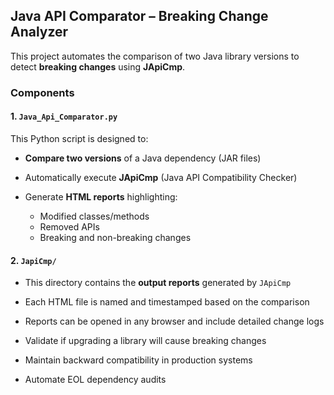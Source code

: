 ## Java API Comparator – Breaking Change Analyzer

This project automates the comparison of two Java library versions to detect **breaking changes** using **JApiCmp**.


###  Components

#### 1. `Java_Api_Comparator.py`

This Python script is designed to:

* **Compare two versions** of a Java dependency (JAR files)
* Automatically execute **JApiCmp** (Java API Compatibility Checker)
* Generate **HTML reports** highlighting:

  * Modified classes/methods
  * Removed APIs
  * Breaking and non-breaking changes

#### 2. `JapiCmp/`

* This directory contains the **output reports** generated by `JApiCmp`
* Each HTML file is named and timestamped based on the comparison
* Reports can be opened in any browser and include detailed change logs


* Validate if upgrading a library will cause breaking changes
* Maintain backward compatibility in production systems
* Automate EOL dependency audits
